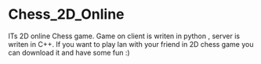 # Chess_2D_Online

ITs 2D online Chess game. Game on client is writen in python , server is writen in C++. 
If you want to play lan with your friend in 2D chess game you can download it and have some fun :)
